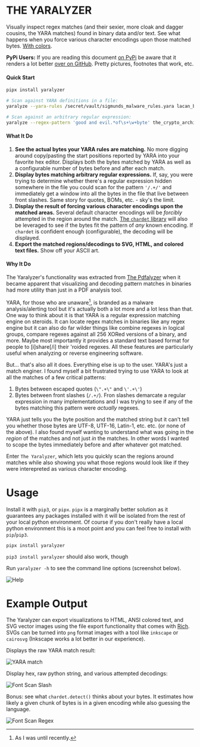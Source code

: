 # THE YARALYZER
Visually inspect regex matches (and their sexier, more cloak and dagger cousins, the YARA matches) found in binary data and/or text. See what happens when you force various character encodings upon those matched bytes. [With colors](#example-output).

**PyPi Users:** If you are reading this document [on PyPi](https://pypi.org/project/yaralyzer/) be aware that it renders a lot better [over on GitHub](https://github.com/michelcrypt4d4mus/yaralyzer). Pretty pictures, footnotes that work, etc.

#### Quick Start
```sh
pipx install yaralyzer

# Scan against YARA definitions in a file:
yaralyze --yara-rules /secret/vault/sigmunds_malware_rules.yara lacan_buys_the_dip.pdf

# Scan against an arbitrary regular expression:
yaralyze --regex-pattern 'good and evil.*of\s+\w+byte' the_crypto_archipelago.exe
```

#### What It Do
1. **See the actual bytes your YARA rules are matching.** No more digging around copy/pasting the start positions reported by YARA into your favorite hex editor. Displays both the bytes matched by YARA as well as a configurable number of bytes before and after each match.
1. **Display bytes matching arbitrary regular expressions.** If, say, you were trying to determine whether there's a regular expression hidden somewhere in the file you could scan for the pattern `'/.+/'` and immediately get a window into all the bytes in the file that live between front slashes. Same story for quotes, BOMs, etc. - sky's the limit.
1. **Display the result of forcing various character encodings upon the matched areas.** Several default character encodings will be _forcibly_ attempted in the region around the match. [The `chardet` library](https://github.com/chardet/chardet) will also be leveraged to see if the bytes fit the pattern of _any_ known encoding. If `chardet` is confident enough (configurable), the decoding will be displayed.
1. **Export the matched regions/decodings to SVG, HTML, and colored text files.** Show off your ASCII art.

#### Why It Do

The Yaralyzer's functionality was extracted from [The Pdfalyzer](https://github.com/michelcrypt4d4mus/pdfalyzer) when it became apparent that visualizing and decoding pattern matches in binaries had more utility than just in a PDF analysis tool.

YARA, for those who are unaware[^1], is branded as a malware analysis/alerting tool but it's actually both a lot more and a lot less than that. One way to think about it is that YARA is a regular expression matching engine on steroids. It can locate regex matches in binaries like any regex engine but it can also do far wilder things like combine regexes in logical groups, compare regexes against all 256 XORed versions of a binary, and more.  Maybe most importantly it provides a standard text based format for
people to [i]share[/i] their 'roided regexes. All these features are particularly useful when analyzing or reverse engineering software.

But... that's also all it does. Everything else is up to the user. YARA's just a match enginer. I found myself a bit frustrated trying to use YARA to look at all the matches of a few critical patterns:

1. Bytes between escaped quotes (`\".+\"` and `\'.+\'`)
1. Bytes between front slashes (`/.+/`). Fron slashes demarcate a regular expression in many implementations and I was trying to see if any of the bytes matching this pattern were _actually_ regexes.

YARA just tells you the byte position and the matched string but it can't tell you whether those bytes are UTF-8, UTF-16, Latin-1, etc. etc. (or none of the above). I also found myself wanting to understand what was going in the _region_ of the matches and not just _in_ the matches. In other words I wanted to scope the bytes immediately before and after whatever got matched.

Enter `The Yaralyzer`, which lets you quickly scan the regions around matches while also showing you what those regions would look like if they were interepreted as various character encoding.

# Usage
Install it with `pip3`, or `pipx`. `pipx` is a marginally better solution as it guarantees any packages installed with it will be isolated from the rest of your local python environment. Of course if you don't really have a local python environment this is a moot point and you can feel free to install with `pip`/`pip3`.
```
pipx install yaralyzer
```
`pip3 install yaralyzer` should also work, though

Run `yaralyzer -h` to see the command line options (screenshot below).

![Help](doc/rendered_images/yaralyze_help.png)

[^1]: As I was until recently.

# Example Output
The Yaralyzer can export visualizations to HTML, ANSI colored text, and SVG vector images using the file export functionality that comes with [Rich](https://github.com/Textualize/rich). SVGs can be turned into `png` format images with a tool like `inkscape` or `cairosvg` (Inkscape works a lot better in our experience).

Displays the raw YARA match result:

![YARA match](doc/rendered_images/yara_match_result.png)

Display hex, raw python string, and various attempted decodings:

![Font Scan Slash](doc/rendered_images/font_34_frontslash_scan.png)

Bonus: see what `chardet.detect()` thinks about your bytes. It estimates how likely a given chunk of bytes is in a given encoding while also guessing the language.

![Font Scan Regex](doc/rendered_images/decoding_and_chardet_table_2.png)
